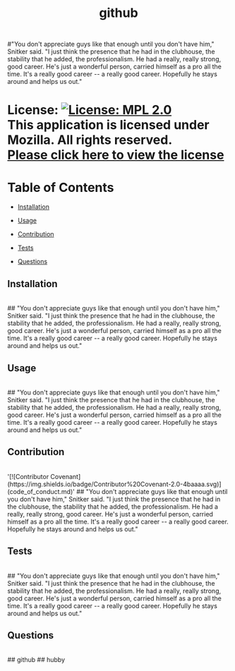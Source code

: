 # <p align="center"> github </p>
  <br />
  #"You don't appreciate guys like that enough until you don't have him," Snitker said. "I just think the presence that he had in the clubhouse, the stability that he added, the professionalism. He had a really, really strong, good career. He's just a wonderful person, carried himself as a pro all the time. It's a really good career -- a really good career. Hopefully he stays around and helps us out."
  <br />
  
  # License: [![License: MPL 2.0](https://img.shields.io/badge/License-MPL%202.0-brightgreen.svg)](https://opensource.org/licenses/MPL-2.0) <br />This application is licensed under Mozilla. All rights reserved.<br />[Please click here to view the license](https://www.mozilla.org/en-US/MPL/2.0/FAQ/)<br />
  

  # Table of Contents

  * [Installation](#installation)

  * [Usage](#usage)

  * [Contribution](#contribution)

  * [Tests](#tests)

  * [Questions](#questions)

  

  ## Installation
  <br />
  ## <a name="installation">"You don't appreciate guys like that enough until you don't have him," Snitker said. "I just think the presence that he had in the clubhouse, the stability that he added, the professionalism. He had a really, really strong, good career. He's just a wonderful person, carried himself as a pro all the time. It's a really good career -- a really good career. Hopefully he stays around and helps us out."</a>
  <br />

  ## Usage
  <br />
  ## <a name="usage">"You don't appreciate guys like that enough until you don't have him," Snitker said. "I just think the presence that he had in the clubhouse, the stability that he added, the professionalism. He had a really, really strong, good career. He's just a wonderful person, carried himself as a pro all the time. It's a really good career -- a really good career. Hopefully he stays around and helps us out."</a>
  <br />

  ## Contribution
  <br />
  '[![Contributor Covenant](https://img.shields.io/badge/Contributor%20Covenant-2.0-4baaaa.svg)](code_of_conduct.md)'
  ## <a name="contribution">"You don't appreciate guys like that enough until you don't have him," Snitker said. "I just think the presence that he had in the clubhouse, the stability that he added, the professionalism. He had a really, really strong, good career. He's just a wonderful person, carried himself as a pro all the time. It's a really good career -- a really good career. Hopefully he stays around and helps us out."</a>
  <br />
  

  ## Tests
  <br />
  ## <a name="tests">"You don't appreciate guys like that enough until you don't have him," Snitker said. "I just think the presence that he had in the clubhouse, the stability that he added, the professionalism. He had a really, really strong, good career. He's just a wonderful person, carried himself as a pro all the time. It's a really good career -- a really good career. Hopefully he stays around and helps us out."</a>
  <br />

  ## Questions
  <br />
  ## <a name = "email">github</a>
  ## <a name = "questions">hubby</a>
  <br />

  

